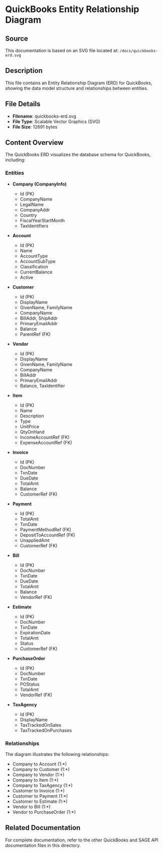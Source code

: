 # QuickBooks Entity Relationship Diagram

## Source

This documentation is based on an SVG file located at:
`/docs/quickbooks-erd.svg`

## Description

This file contains an Entity Relationship Diagram (ERD) for QuickBooks, showing the data model structure and relationships between entities.

## File Details

- **Filename**: quickbooks-erd.svg
- **File Type**: Scalable Vector Graphics (SVG)
- **File Size**: 12691 bytes

## Content Overview

The QuickBooks ERD visualizes the database schema for QuickBooks, including:

### Entities

- **Company (CompanyInfo)**
  - Id (PK)
  - CompanyName
  - LegalName
  - CompanyAddr
  - Country
  - FiscalYearStartMonth
  - TaxIdentifiers

- **Account**
  - Id (PK)
  - Name
  - AccountType
  - AccountSubType
  - Classification
  - CurrentBalance
  - Active

- **Customer**
  - Id (PK)
  - DisplayName
  - GivenName, FamilyName
  - CompanyName
  - BillAddr, ShipAddr
  - PrimaryEmailAddr
  - Balance
  - ParentRef (FK)

- **Vendor**
  - Id (PK)
  - DisplayName
  - GivenName, FamilyName
  - CompanyName
  - BillAddr
  - PrimaryEmailAddr
  - Balance, TaxIdentifier

- **Item**
  - Id (PK)
  - Name
  - Description
  - Type
  - UnitPrice
  - QtyOnHand
  - IncomeAccountRef (FK)
  - ExpenseAccountRef (FK)

- **Invoice**
  - Id (PK)
  - DocNumber
  - TxnDate
  - DueDate
  - TotalAmt
  - Balance
  - CustomerRef (FK)

- **Payment**
  - Id (PK)
  - TotalAmt
  - TxnDate
  - PaymentMethodRef (FK)
  - DepositToAccountRef (FK)
  - UnappliedAmt
  - CustomerRef (FK)

- **Bill**
  - Id (PK)
  - DocNumber
  - TxnDate
  - DueDate
  - TotalAmt
  - Balance
  - VendorRef (FK)

- **Estimate**
  - Id (PK)
  - DocNumber
  - TxnDate
  - ExpirationDate
  - TotalAmt
  - Status
  - CustomerRef (FK)

- **PurchaseOrder**
  - Id (PK)
  - DocNumber
  - TxnDate
  - POStatus
  - TotalAmt
  - VendorRef (FK)

- **TaxAgency**
  - Id (PK)
  - DisplayName
  - TaxTrackedOnSales
  - TaxTrackedOnPurchases

### Relationships

The diagram illustrates the following relationships:

- Company to Account (1:*)
- Company to Customer (1:*)
- Company to Vendor (1:*)
- Company to Item (1:*)
- Company to TaxAgency (1:*)
- Customer to Invoice (1:*)
- Customer to Payment (1:*)
- Customer to Estimate (1:*)
- Vendor to Bill (1:*)
- Vendor to PurchaseOrder (1:*)

## Related Documentation

For complete documentation, refer to the other QuickBooks and SAGE API documentation files in this directory.
